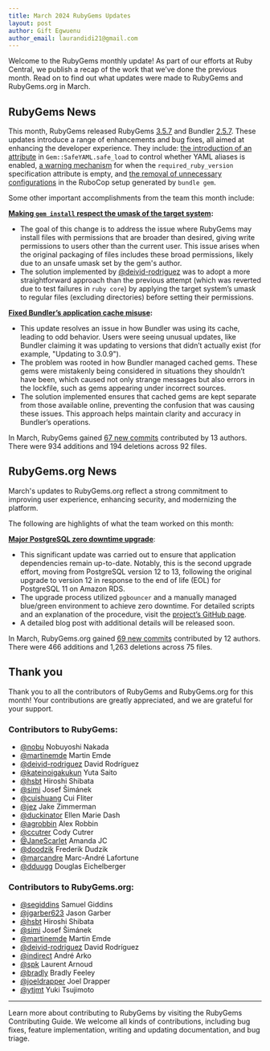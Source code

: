 ```yaml
---
title: March 2024 RubyGems Updates
layout: post
author: Gift Egwuenu
author_email: laurandidi21@gmail.com
---
```


Welcome to the RubyGems monthly update! As part of our efforts at Ruby Central, we publish a recap of the work that we’ve done the previous month. Read on to find out what updates were made to RubyGems and RubyGems.org in March.

## RubyGems News

This month, RubyGems released RubyGems [3.5.7](https://github.com/rubygems/rubygems/blob/master/CHANGELOG.md#357--2024-03-22) and Bundler [2.5.7](https://github.com/rubygems/rubygems/blob/master/bundler/CHANGELOG.md#257-march-22-2024). These updates introduce a range of enhancements and bug fixes, all aimed at enhancing the developer experience. They include: [the introduction of an attribute](https://github.com/rubygems/rubygems/pull/7464) in `Gem::SafeYAML.safe_load` to control whether YAML aliases is enabled, [a warning mechanism](https://github.com/rubygems/rubygems/pull/5010) for when the `required_ruby_version` specification attribute is empty, and [the removal of unnecessary configurations](https://github.com/rubygems/rubygems/pull/7478) in the RuboCop setup generated by `bundle gem`.

Some other important accomplishments from the team this month include:


**[Making `gem install` respect the umask of the target system](https://github.com/rubygems/rubygems/pull/7518):** 

- The goal of this change is to address the issue where RubyGems may install files with permissions that are broader than desired, giving write permissions to users other than the current user. This issue arises when the original packaging of files includes these broad permissions, likely due to an unsafe umask set by the gem's author.
- The solution implemented by [@deivid-rodriguez](https://github.com/deivid-rodriguez) was to adopt a more straightforward approach than the previous attempt (which was reverted due to test failures in `ruby core`) by applying the target system’s umask to regular files (excluding directories) before setting their permissions.

**[Fixed Bundler’s application cache misuse](https://github.com/rubygems/rubygems/pull/7516):**

- This update resolves an issue in how Bundler was using its cache, leading to odd behavior. Users were seeing unusual updates, like Bundler claiming it was updating to versions that didn’t actually exist (for example, "Updating to 3.0.9").
- The problem was rooted in how Bundler managed cached gems. These gems were mistakenly being considered in situations they shouldn’t have been, which caused not only strange messages but also errors in the lockfile, such as gems appearing under incorrect sources.
- The solution implemented ensures that cached gems are kept separate from those available online, preventing the confusion that was causing these issues. This approach helps maintain clarity and accuracy in Bundler’s operations.

In March, RubyGems gained [67 new commits](https://github.com/rubygems/rubygems/compare/master@%7B2024-3-01%7D...master@%7B2024-3-31%7D) contributed by 13 authors. There were 934 additions and 194 deletions across 92 files.

## RubyGems.org News

March's updates to RubyGems.org reflect a strong commitment to improving user experience, enhancing security, and modernizing the platform.

The following are highlights of what the team worked on this month:

**[Major PostgreSQL zero downtime upgrade](https://github.com/rubygems/pg-major-update)**:

- This significant update was carried out to ensure that application dependencies remain up-to-date. Notably, this is the second upgrade effort, moving from PostgreSQL version 12 to 13, following the original upgrade to version 12 in response to the end of life (EOL) for PostgreSQL 11 on Amazon RDS.
- The upgrade process utilized `pgbouncer` and a manually managed blue/green environment to achieve zero downtime. For detailed scripts and an explanation of the procedure, visit the [project’s GitHub page](https://github.com/rubygems/pg-major-update).
- A detailed blog post with additional details will be released soon.

In March, RubyGems.org gained [69 new commits](https://github.com/rubygems/rubygems.org/compare/master@%7B2024-3-01%7D...master@%7B2024-3-31%7D) contributed by 12 authors. There were 466 additions and 1,263 deletions across 75 files.


## Thank you

Thank you to all the contributors of RubyGems and RubyGems.org for this month! Your contributions are greatly appreciated, and we are grateful for your support.

### Contributors to RubyGems:

- [@nobu](https://github.com/nobu) Nobuyoshi Nakada 
- [@martinemde](https://github.com/martinemde) Martin Emde
- [@deivid-rodriguez](https://github.com/deivid-rodriguez) David Rodríguez
- [@kateinoigakukun](https://github.com/kateinoigakukun) Yuta Saito
- [@hsbt](https://github.com/hsbt) Hiroshi Shibata
- [@simi](https://github.com/simi) Josef Šimánek
- [@cuishuang](https://github.com/cuishuang) Cui Fliter
- [@jez](https://github.com/jez) Jake Zimmerman
- [@duckinator](https://github.com/duckinator) Ellen Marie Dash
- [@agrobbin](https://github.com/agrobbin) Alex Robbin
- [@ccutrer](https://github.com/ccutrer) Cody Cutrer
- [@JaneScarlet](https://github.com/JaneScarlet) Amanda JC
- [@doodzik](https://github.com/doodzik) Frederik Dudzik
- [@marcandre](https://github.com/marcandre) Marc-André Lafortune 
- [@dduugg](https://github.com/dduugg) Douglas Eichelberger


### Contributors to RubyGems.org:

- [@segiddins](https://github.com/segiddins) Samuel Giddins
- [@jgarber623](https://github.com/jgarber623) Jason Garber
- [@hsbt](https://github.com/hsbt) Hiroshi Shibata
- [@simi](https://github.com/simi) Josef Šimánek
- [@martinemde](https://github.com/martinemde) Martin Emde
- [@deivid-rodriguez](https://github.com/deivid-rodriguez) David Rodríguez
- [@indirect](https://github.com/indirect) André Arko
- [@spk](https://github.com/spk) Laurent Arnoud
- [@bradly](https://github.com/bradly) Bradly Feeley
- [@joeldrapper](https://github.com/joeldrapper) Joel Drapper
- [@ytjmt](https://github.com/ytjmt) Yuki Tsujimoto

---
Learn more about contributing to RubyGems by visiting the RubyGems Contributing Guide. We welcome all kinds of contributions, including bug fixes, feature implementation, writing and updating documentation, and bug triage.
